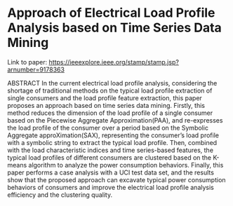 # Approach of Electrical Load Profile Analysis based on Time Series Data Mining



Link to paper: https://ieeexplore.ieee.org/stamp/stamp.jsp?arnumber=9178363

ABSTRACT In the current electrical load profile analysis, considering the shortage of traditional methods
on the typical load profile extraction of single consumers and the load profile feature extraction, this paper
proposes an approach based on time series data mining. Firstly, this method reduces the dimension of the
load profile of a single consumer based on the Piecewise Aggregate Approximation(PAA), and re-expresses
the load profile of the consumer over a period based on the Symbolic Aggregate approXimation(SAX),
representing the consumer’s load profile with a symbolic string to extract the typical load profile. Then,
combined with the load characteristic indices and time series-based features, the typical load profiles of
different consumers are clustered based on the K-means algorithm to analyze the power consumption
behaviors. Finally, this paper performs a case analysis with a UCI test data set, and the results show that
the proposed approach can excavate typical power consumption behaviors of consumers and improve the
electrical load profile analysis efficiency and the clustering quality.
